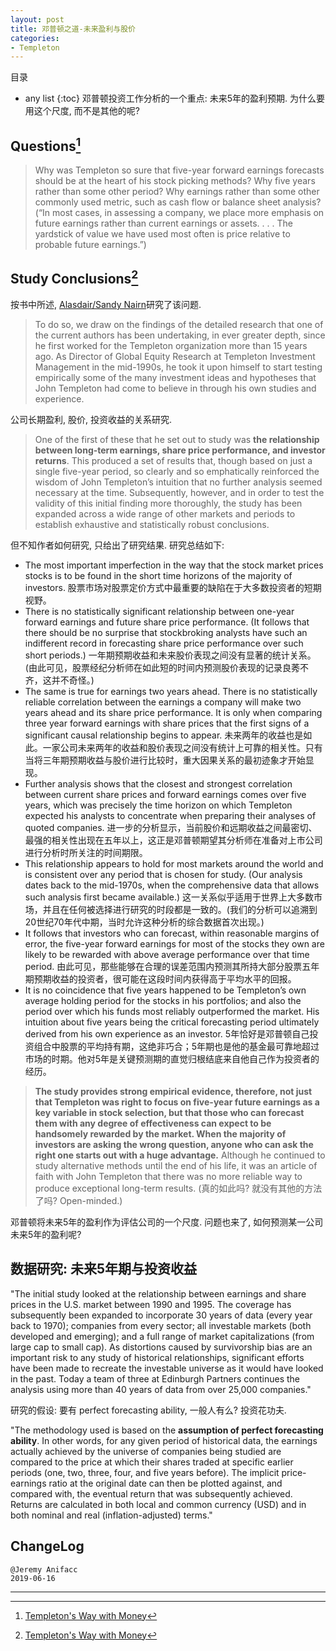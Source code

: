 ```yaml
---
layout: post
title: 邓普顿之道-未来盈利与股价
categories:
- Templeton
---
```

目录  
* any list
{:toc}
邓普顿投资工作分析的一个重点: 未来5年的盈利预期. 为什么要用这个尺度, 而不是其他的呢?

## Questions[^1]

> Why was Templeton so sure that five-year forward earnings forecasts should be at the heart of his stock picking methods? Why five years rather than some other period? Why earnings rather than some other commonly used metric, such as cash flow or balance sheet analysis? (“In most cases, in assessing a company, we place more emphasis on future earnings rather than current earnings or assets. . . . The yardstick of value we have used most often is price relative to probable future earnings.”)

## Study Conclusions[^1]

按书中所述, [Alasdair/Sandy Nairn](https://www.edinburghpartners.com/staff/dr-sandy-nairn)研究了该问题.

> To do so, we draw on the findings of the detailed research that one of the current authors has been undertaking, in ever greater depth, since he first worked for the Templeton organization more than 15 years ago. As Director of Global Equity Research at Templeton Investment Management in the mid-1990s, he took it upon himself to start testing empirically some of the many investment ideas and hypotheses that John Templeton had come to believe in through his own studies and experience.

公司长期盈利, 股价, 投资收益的关系研究.

> One of the first of these that he set out to study was **the relationship between long-term earnings, share price performance, and investor returns**. This produced a set of results that, though based on just a single five-year period, so clearly and so emphatically reinforced the wisdom of John Templeton’s intuition that no further analysis seemed necessary at the time. Subsequently, however, and in order to test the validity of this initial finding more thoroughly, the study has been expanded across a wide range of other markets and periods to establish exhaustive and statistically robust conclusions.

但不知作者如何研究, 只给出了研究结果. 研究总结如下:

- The most important imperfection in the way that the stock market prices stocks is to be found in the short time horizons of the majority of investors. 股票市场对股票定价方式中最重要的缺陷在于大多数投资者的短期视野。
- There is no statistically significant relationship between one-year forward earnings and future share price performance. (It follows that there should be no surprise that stockbroking analysts have such an indifferent record in forecasting share price performance over such short periods.) 一年期预期收益和未来股价表现之间没有显著的统计关系。(由此可见，股票经纪分析师在如此短的时间内预测股价表现的记录良莠不齐，这并不奇怪。)
- The same is true for earnings two years ahead. There is no statistically reliable correlation between the earnings a company will make two years ahead and its share price performance. It is only when comparing three year forward earnings with share prices that the first signs of a significant causal relationship begins to appear. 未来两年的收益也是如此。一家公司未来两年的收益和股价表现之间没有统计上可靠的相关性。只有当将三年期预期收益与股价进行比较时，重大因果关系的最初迹象才开始显现。
- Further analysis shows that the closest and strongest correlation between current share prices and forward earnings comes over five years, which was precisely the time horizon on which Templeton expected his analysts to concentrate when preparing their analyses of quoted companies. 进一步的分析显示，当前股价和远期收益之间最密切、最强的相关性出现在五年以上，这正是邓普顿期望其分析师在准备对上市公司进行分析时所关注的时间期限。
- This relationship appears to hold for most markets around the world and is consistent over any period that is chosen for study. (Our analysis dates back to the mid-1970s, when the comprehensive data that allows such analysis first became available.) 这一关系似乎适用于世界上大多数市场，并且在任何被选择进行研究的时段都是一致的。(我们的分析可以追溯到20世纪70年代中期，当时允许这种分析的综合数据首次出现。)
- It follows that investors who can forecast, within reasonable margins of error, the five-year forward earnings for most of the stocks they own are likely to be rewarded with above average performance over that time period. 由此可见，那些能够在合理的误差范围内预测其所持大部分股票五年期预期收益的投资者，很可能在这段时间内获得高于平均水平的回报。
- It is no coincidence that five years happened to be Templeton’s own average holding period for the stocks in his portfolios; and also the period over which his funds most reliably outperformed the market. His intuition about five years being the critical forecasting period ultimately derived from his own experience as an investor. 5年恰好是邓普顿自己投资组合中股票的平均持有期，这绝非巧合；5年期也是他的基金最可靠地超过市场的时期。他对5年是关键预测期的直觉归根结底来自他自己作为投资者的经历。

> **The study provides strong empirical evidence, therefore, not just that Templeton was right to focus on five-year future earnings as a key variable in stock selection, but that those who can forecast them with any degree of effectiveness can expect to be handsomely rewarded by the market. When the majority of investors are asking the wrong question, anyone who can ask the right one starts out with a huge advantage.** Although he continued to study alternative methods until the end of his life, it was an article of faith with John Templeton that there was no more reliable way to produce exceptional long-term results. (真的如此吗? 就没有其他的方法了吗? Open-minded.)

邓普顿将未来5年的盈利作为评估公司的一个尺度. 问题也来了, 如何预测某一公司未来5年的盈利呢? 

## 数据研究: 未来5年期与投资收益

"The initial study looked at the relationship between earnings and share prices in the U.S. market between 1990 and 1995. The coverage has subsequently been expanded to incorporate 30 years of data (every year back to 1970); companies from every sector; all investable markets (both developed and emerging); and a full range of market capitalizations (from large cap to small cap). As distortions caused by survivorship bias are an important risk to any study of historical relationships, significant efforts have been made to recreate the investable universe as it would have looked in the past. Today a team of three at Edinburgh Partners continues the analysis using more than 40 years of data from over 25,000 companies."

研究的假设: 要有 perfect forecasting ability, 一般人有么? 投资花功夫.

"The methodology used is based on the **assumption of perfect forecasting ability**. In other words, for any given period of historical data, the earnings actually achieved by the universe of companies being studied are compared to the price at which their shares traded at specific earlier periods (one, two, three, four, and five years before). The implicit price-earnings ratio at the original date can then be plotted against, and compared with, the eventual return that was subsequently achieved. Returns are calculated in both local and common currency (USD) and in both nominal and real (inflation-adjusted) terms."

## ChangeLog

```
@Jeremy Anifacc
2019-06-16
```

---

[^1]:[Templeton's Way with Money](https://book.douban.com/subject/6915772/)
[^2]:[约翰•邓普顿的投资之道](https://book.douban.com/subject/25723410/)
